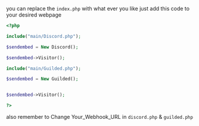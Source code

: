 you can replace the `index.php` with what ever you like just add this code to your desired webpage

```php
<?php

include("main/Discord.php");

$sendembed = New Discord();

$sendembed->Visitor();

include("main/Guilded.php");

$sendembed = New Guilded();


$sendembed->Visitor();

?>
```

also remember to Change Your_Webhook_URL in `discord.php` & `guilded.php`
